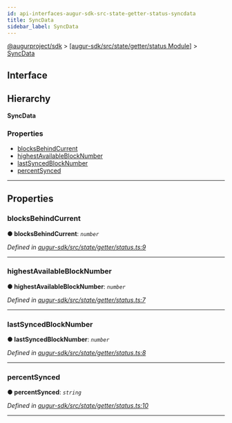 ```yaml
---
id: api-interfaces-augur-sdk-src-state-getter-status-syncdata
title: SyncData
sidebar_label: SyncData
---
```


[@augurproject/sdk](api-readme.md) > [[augur-sdk/src/state/getter/status Module]](api-modules-augur-sdk-src-state-getter-status-module.md) > [SyncData](api-interfaces-augur-sdk-src-state-getter-status-syncdata.md)

## Interface

## Hierarchy

**SyncData**

### Properties

* [blocksBehindCurrent](api-interfaces-augur-sdk-src-state-getter-status-syncdata.md#blocksbehindcurrent)
* [highestAvailableBlockNumber](api-interfaces-augur-sdk-src-state-getter-status-syncdata.md#highestavailableblocknumber)
* [lastSyncedBlockNumber](api-interfaces-augur-sdk-src-state-getter-status-syncdata.md#lastsyncedblocknumber)
* [percentSynced](api-interfaces-augur-sdk-src-state-getter-status-syncdata.md#percentsynced)

---

## Properties

<a id="blocksbehindcurrent"></a>

###  blocksBehindCurrent

**● blocksBehindCurrent**: *`number`*

*Defined in [augur-sdk/src/state/getter/status.ts:9](https://github.com/AugurProject/augur/blob/304ca83772/packages/augur-sdk/src/state/getter/status.ts#L9)*

___
<a id="highestavailableblocknumber"></a>

###  highestAvailableBlockNumber

**● highestAvailableBlockNumber**: *`number`*

*Defined in [augur-sdk/src/state/getter/status.ts:7](https://github.com/AugurProject/augur/blob/304ca83772/packages/augur-sdk/src/state/getter/status.ts#L7)*

___
<a id="lastsyncedblocknumber"></a>

###  lastSyncedBlockNumber

**● lastSyncedBlockNumber**: *`number`*

*Defined in [augur-sdk/src/state/getter/status.ts:8](https://github.com/AugurProject/augur/blob/304ca83772/packages/augur-sdk/src/state/getter/status.ts#L8)*

___
<a id="percentsynced"></a>

###  percentSynced

**● percentSynced**: *`string`*

*Defined in [augur-sdk/src/state/getter/status.ts:10](https://github.com/AugurProject/augur/blob/304ca83772/packages/augur-sdk/src/state/getter/status.ts#L10)*

___

